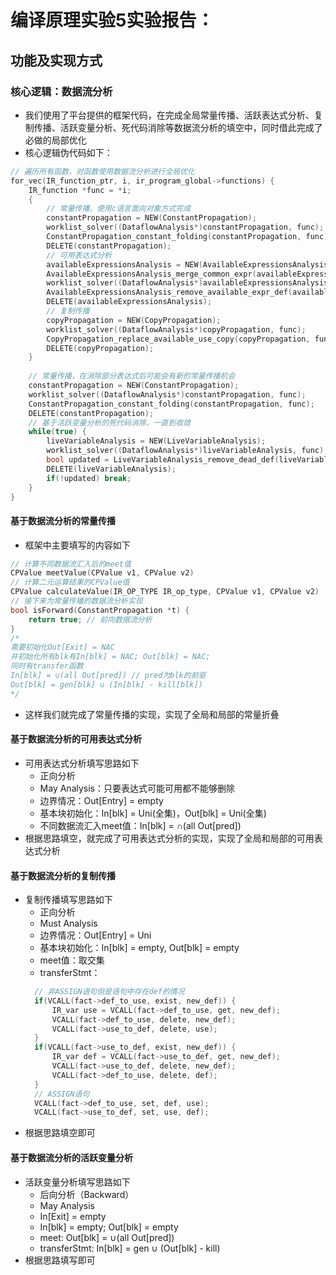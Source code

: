# 编译原理实验5实验报告：

## **功能及实现方式**

### **核心逻辑：数据流分析**
- 我们使用了平台提供的框架代码，在完成全局常量传播、活跃表达式分析、复制传播、活跃变量分析、死代码消除等数据流分析的填空中，同时借此完成了必做的局部优化
- 核心逻辑伪代码如下：
```c
// 遍历所有函数，对函数使用数据流分析进行全局优化
for_vec(IR_function_ptr, i, ir_program_global->functions) {
    IR_function *func = *i;
    {
        // 常量传播，使用c语言面向对象方式完成
        constantPropagation = NEW(ConstantPropagation);
        worklist_solver((DataflowAnalysis*)constantPropagation, func);
        ConstantPropagation_constant_folding(constantPropagation, func);
        DELETE(constantPropagation);
        // 可用表达式分析
        availableExpressionsAnalysis = NEW(AvailableExpressionsAnalysis);
        AvailableExpressionsAnalysis_merge_common_expr(availableExpressionsAnalysis, func);
        worklist_solver((DataflowAnalysis*)availableExpressionsAnalysis, func);
        AvailableExpressionsAnalysis_remove_available_expr_def(availableExpressionsAnalysis, func);
        DELETE(availableExpressionsAnalysis);
        // 复制传播
        copyPropagation = NEW(CopyPropagation);
        worklist_solver((DataflowAnalysis*)copyPropagation, func);
        CopyPropagation_replace_available_use_copy(copyPropagation, func);
        DELETE(copyPropagation);
    }
    
    // 常量传播，在消除部分表达式后可能会有新的常量传播机会
    constantPropagation = NEW(ConstantPropagation);
    worklist_solver((DataflowAnalysis*)constantPropagation, func);
    ConstantPropagation_constant_folding(constantPropagation, func);
    DELETE(constantPropagation);
    // 基于活跃变量分析的死代码消除，一直到收敛
    while(true) {
        liveVariableAnalysis = NEW(LiveVariableAnalysis);
        worklist_solver((DataflowAnalysis*)liveVariableAnalysis, func);
        bool updated = LiveVariableAnalysis_remove_dead_def(liveVariableAnalysis, func);
        DELETE(liveVariableAnalysis);
        if(!updated) break;
    }
}
```

#### **基于数据流分析的常量传播**
- 框架中主要填写的内容如下
```c
// 计算不同数据流汇入后的meet值
CPValue meetValue(CPValue v1, CPValue v2)
// 计算二元运算结果的CPValue值
CPValue calculateValue(IR_OP_TYPE IR_op_type, CPValue v1, CPValue v2)
// 接下来为常量传播的数据流分析实现
bool isForward(ConstantPropagation *t) {
    return true; // 前向数据流分析
}
/*
需要初始化Out[Exit] = NAC
并初始化所有blk有In[blk] = NAC; Out[blk] = NAC;
同时有transfer函数
In[blk] = ∪(all Out[pred]) // pred为blk的前驱
Out[blk] = gen[blk] ∪ (In[blk] - kill[blk])
*/
```
- 这样我们就完成了常量传播的实现，实现了全局和局部的常量折叠

#### **基于数据流分析的可用表达式分析**
- 可用表达式分析填写思路如下
  - 正向分析
  - May Analysis：只要表达式可能可用都不能够删除
  - 边界情况：Out[Entry] = empty
  - 基本块初始化：In[blk] = Uni(全集)，Out[blk] = Uni(全集)
  - 不同数据流汇入meet值：In[blk] = ∩(all Out[pred])
- 根据思路填空，就完成了可用表达式分析的实现，实现了全局和局部的可用表达式分析

#### **基于数据流分析的复制传播**
- 复制传播填写思路如下
  - 正向分析
  - Must Analysis
  - 边界情况：Out[Entry] = Uni
  - 基本块初始化：In[blk] = empty, Out[blk] = empty
  - meet值：取交集
  - transferStmt：
  ```c
    // 非ASSIGN语句但是语句中存在def的情况
    if(VCALL(fact->def_to_use, exist, new_def)) {
        IR_var use = VCALL(fact->def_to_use, get, new_def);
        VCALL(fact->def_to_use, delete, new_def);
        VCALL(fact->use_to_def, delete, use);
    }
    if(VCALL(fact->use_to_def, exist, new_def)) {
        IR_var def = VCALL(fact->use_to_def, get, new_def);
        VCALL(fact->use_to_def, delete, new_def);
        VCALL(fact->def_to_use, delete, def);
    }
    // ASSIGN语句
    VCALL(fact->def_to_use, set, def, use);
    VCALL(fact->use_to_def, set, use, def);
  ```
- 根据思路填空即可

#### **基于数据流分析的活跃变量分析**
- 活跃变量分析填写思路如下
  - 后向分析（Backward）
  - May Analysis
  - In[Exit] = empty
  - In[blk] = empty; Out[blk] = empty
  - meet: Out[blk] = ∪(all Out[pred])
  - transferStmt: In[blk] = gen ∪ (Out[blk] - kill)
- 根据思路填写即可